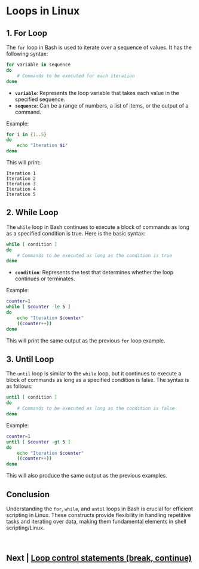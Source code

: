 
# Loops in Linux

## 1. For Loop

The `for` loop in Bash is used to iterate over a sequence of values. It has the following syntax:

```bash
for variable in sequence
do
    # Commands to be executed for each iteration
done
```

- **`variable`**: Represents the loop variable that takes each value in the specified sequence.
- **`sequence`**: Can be a range of numbers, a list of items, or the output of a command.

Example:

```bash
for i in {1..5}
do
    echo "Iteration $i"
done
```

This will print:

```
Iteration 1
Iteration 2
Iteration 3
Iteration 4
Iteration 5
```

## 2. While Loop

The `while` loop in Bash continues to execute a block of commands as long as a specified condition is true. Here is the basic syntax:

```bash
while [ condition ]
do
    # Commands to be executed as long as the condition is true
done
```

- **`condition`**: Represents the test that determines whether the loop continues or terminates.

Example:

```bash
counter=1
while [ $counter -le 5 ]
do
    echo "Iteration $counter"
    ((counter++))
done
```

This will print the same output as the previous `for` loop example.

## 3. Until Loop

The `until` loop is similar to the `while` loop, but it continues to execute a block of commands as long as a specified condition is false. The syntax is as follows:

```bash
until [ condition ]
do
    # Commands to be executed as long as the condition is false
done
```

Example:

```bash
counter=1
until [ $counter -gt 5 ]
do
    echo "Iteration $counter"
    ((counter++))
done
```

This will also produce the same output as the previous examples.

## Conclusion

Understanding the `for`, `while`, and `until` loops in Bash is crucial for efficient scripting in Linux. These constructs provide flexibility in handling repetitive tasks and iterating over data, making them fundamental elements in shell scripting/Linux.


<br>


## Next | [Loop control statements (break, continue)](https://github.com/hegdepavankumar/bash-scripting-tutorial/blob/main/Tutorial-Files/05.Loops/02.Loop_control%20statements_(break%2C%20continue).md)
